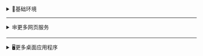 <details>
<summary><h2">👶基础环境</h2></summary>

### 🧰 使能 sudo

#### 执行

```bash
su # 切换到 root 用户
nano /etc/sudoers # 编辑 sudoers 文件
```

在 `root ALL=(ALL) ALL` 下面添加一行:

> `😀USERNAME😀`    ALL=(ALL)       ALL

保存并退出 nano: `Ctrl + X -> Y -> Enter`

#### 验证

```bash
su $(whoami) # 切换回普通用户
sudo whoami # 验证是否成功使能 sudo
```

### 🖥️更改主机名

#### 执行
```bash
 sudo hostnamectl set-hostname `🖥️HOSTNAME🖥️` # 设置主机名
 sudo nano /etc/hosts # 编辑 hosts 文件
```

在 `127.0.0.1 localhost` 下面添加一行:

> 127.0.0.1       `🖥️HOSTNAME🖥️`

保存并退出 nano: `Ctrl + X -> Y -> Enter`

#### 验证

```bash
 hostnamectl # 验证主机名是否成功更改
```

### 🌏dnf包管理器换源

#### 执行

参考[第三方镜像源列表](https://mirrors.rockylinux.org/mirrormanager/mirrors)，选择合适的cn镜像源，例如[USTC 中科大](https://mirrors.ustc.edu.cn/help/rocky.html#_5)

```bash
sudo sed -e 's|^mirrorlist=|#mirrorlist=|g' \
    -e 's|^#baseurl=http://dl.rockylinux.org/$contentdir|baseurl=https://mirrors.ustc.edu.cn/rocky|g' \
    -i.bak \
    /etc/yum.repos.d/rocky-extras.repo \
    /etc/yum.repos.d/rocky.repo
    
sudo dnf makecache # 清理并重建缓存
```

### 🔄更新

```bash
sudo dnf -y upgrade dnf # 更新 dnf 包管理器
sudo dnf -y update # 更新系统软件包
```

### ☁️Samba

#### 安装

```bash
sudo dnf -y install samba samba-common samba-client # 安装 samba
sudo mkdir -p /home/samba-share # 创建共享目录

sudo chmod -R 755 /home/samba-share # 设置共享目录权限
sudo chown -R  nobody:nobody /home/samba-share # 设置共享目录所有者
sudo chcon -t samba_share_t /home/samba-share # 设置共享目录标签

sudo nano /etc/samba/smb.conf # 编辑 smb 配置文件
```

在文件中添加以下内容：

> ```conf
> # See smb.conf.example for a more detailed config file or
> # read the smb.conf manpage.
> # Run 'testparm' to verify the config is correct after
> # you modified it.
> #
> # Note:
> # SMB1 is disabled by default. This means clients without support for SMB2 or
> # SMB3 are no longer able to connect to smbd (by default).
> 
> [global]
>         workgroup = WORKGROUP
>         server string = Samba Server %v
>         netbios name = rocky-9
>         security = user
>         map to guest = bad user
>         passdb backend = tdbsam
>         ntlm auth = true
>         printing = cups
>         printcap name = cups
>         load printers = yes
>         cups options = raw
>         unix chardeet = UTF-8
> 
> [homes]
>         comment = Home Directories
>         valid users = %S, %D%w%S
>         browseable = No
>         read only = No
>         inherit acls = Yes
> 
> [printers]
>         comment = All Printers
>         path = /var/tmp
>         printable = Yes
>         create mask = 0600
>         browseable = No
> 
> [print$]
>         comment = Printer Drivers
>         path = /var/lib/samba/drivers
>         write list = @printadmin root
>         force group = @printadmin
>         create mask = 0664
>         directory mask = 0775
> 
> [Shared]
>         path = /home/samba-share
>         browsable = yes
>         writable = yes
>         valid users = 😀USERNAME😀
>         guest ok = yes
>         guest only = yes
>         force create mode = 777
>         force directory mode = 777
> ```
>

```bash
sudo systemctl start smb nmb # 启动 samba 服务
sudo systemctl enable smb nmb # 开机自启 samba 服务

systemctl status smb nmb # 查看 samba 服务状态

sudo firewall-cmd --permanent --add-service=samba # 开放 samba 服务
sudo firewall-cmd --reload # 重载防火墙规则
sudo firewall-cmd --list-services # 查看开放的服务

sudo smbpasswd -a $(whoami) # 设置 samba 用户密码
sudo systemctl restart smb nmb --now # 重启 samba 服务
```

#### 远程访问共享文件夹

Win+R -> smb://`🖥️IP🖥️`/Shared -> 输入密码

### 💻RDP 远程桌面

#### 安装

```bash
sudo dnf -y install epel-release # 安装 epel 源
sudo dnf makecache # 清理并重建缓存
sudo dnf -y install xrdp # 安装 xrdp
sudo systemctl start xrdp # 启动 xrdp 服务
sudo systemctl enable xrdp # 开机自启 xrdp 服务

systemctl status xrdp # 查看 xrdp 服务状态

sudo firewall-cmd --permanent --add-port=3389/tcp # 开放 3389 端口
sudo firewall-cmd --reload # 重载防火墙规则

sudo firewall-cmd --list-ports # 查看开放的端口
```

#### 远程连接

Win+R -> mstsc -> `🖥️IP🖥️`

###  添加标题栏最小化最大化按钮

#### 安装

```bash
sudo dnf -y install gnome-tweaks

gnome-tweaks
```

在 gnome-tweaks 中启用 “Window Title Buttons” 选项。

### GitHub 加速

[Watt Toolkit / Steam++](https://steampp.net/download)是一个包含多种 Steam 工具功能的工具箱，其中包含 GitHub 加速器。

#### 安装

```bash
curl -sSL https://steampp.net/Install/Linux.sh | bash # 安装 Watt Toolkit

sudo cp /home/a/.local/share/Steam++/Plugins/Accelerator/SteamTools.Certificate.cer /etc/pki/ca-trust/source/anchors/ # 复制证书到系统信任库

sudo update-ca-trust extract # 刷新系统信任库
sudo systemctl restart NetworkManager # 重启网络管理器

openssl x509 -in /etc/pki/ca-trust/source/anchors/SteamTools.Certificate.cer -text -noout # 验证证书
```

#### Firefox 导入证书

设置->隐私与安全->安全->查看证书->导入
/home/`😀USERNAME😀`/.local/share/Steam++/Plugins/Accelerator

### Homebrew

[Homebrew](https://brew.sh/)是一个开源的包管理器，可以帮助你安装命令行软件。

#### 安装

```bash
/bin/bash -c "$(curl -fsSL https://raw.githubusercontent.com/Homebrew/install/HEAD/install.sh)" # 安装 Homebrew
(echo; echo 'eval "$(/home/linuxbrew/.linuxbrew/bin/brew shellenv)"') >> /home/`😀USERNAME😀`/.zshrc # 配置环境变量
eval "$(/home/linuxbrew/.linuxbrew/bin/brew shellenv)" # 刷新环境变量
sudo dnf -y groupinstall 'Development Tools' # 安装开发工具
```

### 🐧fastfetch

[fastfetch](https://github.com/fastfetch-cli/fastfetch)是类似于neofetch，但更快，因为主要是用C编写的。

#### 安装

```bash
sudo dnf -y install fastfetch
```

#### 验证

```bash
fastfetch
```

### 💪oh-my-zsh ~~bash~~

[oh-my-zsh](https://ohmyz.sh/#install)是一个令人愉快的，开源的，社区驱动的框架，用于管理您的Zsh配置。它捆绑了数千个有用的功能，帮助程序，插件，主题和一些让你大喊的东西。

```bash
sh -c "$(wget -O- https://raw.githubusercontent.com/ohmyzsh/ohmyzsh/master/tools/install.sh)" # 安装 oh-my-zsh

nano ~/.zshrc # 编辑 zsh 配置文件
```

参考[Settings](https://github.com/ohmyzsh/ohmyzsh/wiki/Settings)配置，例如：

> ZSH_THEME="darkblood"
>
>plugins=(
> colorize
> command-not-found
> compleat
> copyfile
> cp
> dnf
> docker
> docker-compose
> docker-machine
> emoji
> encode64
> fzf
> git
> github
> gitignore
> git-lfs
> history
> history-substring-search
> npm
> pip
> python
> sudo
> )

保存并退出 nano: `Ctrl + X -> Y -> Enter`

重新连接ssh

Ctrl+R：fzf + 历史搜索命令
Ctrl+T：fzf + 补全路径名
Alt+C：fzf + 改变工作路径

### ✏micro ~~nano~~

[micro](https://github.com/zyedidia/micro)是一款基于终端的文本编辑器，旨在易于使用和直观，同时还利用了现代终端的功能。它是一个单一的、包含电池的静态二进制文件，没有依赖关系;您可以立即下载并使用它！

#### 安装

```bash
 cd /usr/bin

sudo curl https://getmic.ro | bash

/usr/bin/micro --version
```

#### zshrc 配置

```bash
nano ~/.zshrc # 编辑 zsh 配置文件
```

在文件中添加一行:

> alias nano='/usr/bin/micro'


```bash
source ~/.zshrc # 重新加载 zsh 配置文件
```

#### 验证


```bash
nano ~/.zshrc # 验证 nano 命令是否成功映射到 micro
```

### FNM

[FNM](https://github.com/Schniz/fnm)是快速简单的Node.js版本管理器，Rust编写。

#### 安装

```bash
brew install fnm
```

#### zshrc 配置

```bash
nano ~/.zshrc # 编辑 zsh 配置文件
```

在文件中添加一行:

> eval "$(fnm env --use-on-cd)"

```bash
source ~/.zshrc # 重新加载 zsh 配置文件
```

#### 验证

```bash
fnm --version
```

### 🫥Node.js

[Node.js](https://nodejs.org/docs/latest/api/)是一个免费的、开源的、跨平台的JavaScript运行时环境，允许开发人员创建服务器、Web应用程序、命令行工具和脚本。

#### 安装

```bash
fnm use --install-if-missing 22
```

#### 验证

```bash
node -v
npm -v
```

### pm2

[pm2](https://pm2.keymetrics.io/docs/usage/quick-start/)是一个守护进程管理器，可帮助您管理和保持应用程序全天候在线。


#### 安装

```bash
npm install pm2 -g
```

### 🐍Python

[miniconda](https://docs.conda.io/en/latest/miniconda.html)是一个免费的conda最小安装程序。它是Anaconda的一个小型引导版本，只包含conda、Python、它们所依赖的包，以及少量其他有用的包（如pip、zlib等）。如果你需要更多的软件包，使用 conda install 命令从Anaconda的公共仓库中默认提供的数千个软件包中安装，或者从其他渠道安装，如conda-forge或bioconda。

#### 安装

```bash
mkdir -p ~/miniconda3
wget https://repo.anaconda.com/miniconda/Miniconda3-latest-Linux-x86_64.sh -O ~/miniconda3/miniconda.sh # 下载安装脚本
bash ~/miniconda3/miniconda.sh -b -u -p ~/miniconda3 # 运行安装脚本
rm -rf ~/miniconda3/miniconda.sh

~/miniconda3/bin/conda init bash # 配置 conda 环境
~/miniconda3/bin/conda init zsh # 配置 conda 环境

```

#### 验证

重新连接ssh

```bash
conda info --envs
conda activate base
python --version
```

### 🤡thefuck

[thefuck](https://github.com/nvbn/thefuck)是一个用于自动纠正命令行的工具，它可以帮助你避免敲错命令，并帮助你修复它们。

#### 安装

```bash
brew install thefuck
```

#### zshrc 配置

```bash
nano ~/.zshrc # 编辑 zsh 配置文件
```

在文件中添加一行:

> eval "$(thefuck --alias)"

```bash
source ~/.zshrc # 重新加载 zsh 配置文件
```

#### 验证

```bash
git bach
fuck
```

### 🧐bottom ~~top~~

[bottom](https://github.com/ClementTsang/bottom)一个可定制的跨平台的图形化进程/系统监视器的终端。

#### 安装

```bash
sudo dnf copr enable atim/bottom -y && sudo dnf -y install bottom
```

#### 验证

```bash
bottom
```

### 📘tldr ~~man~~

[tldr](https://github.com/tldr-pages/tldr)是一个由社区维护的命令行工具帮助页面的集合，旨在成为传统手册页的一个更简单、更易于访问的补充。

```bash
brew install tlrc
```

#### zshrc 配置

```bash
nano ~/.zshrc # 编辑 zsh 配置文件
```

在文件中添加一行:

> alias man='tldr'

```bash
source ~/.zshrc # 重新加载 zsh 配置文件
```

#### 验证

```bash
man docker
```

### 📃eza ~~ls~~

[eza](https://github.com/eza-community/eza)是一个现代化的，维护的替代ls。

#### 安装

```bash
sudo dnf -y install eza
```

#### zshrc 配置

```bash
nano ~/.zshrc # 编辑 zsh 配置文件
```

在文件中添加一行:

> alias ls='eza --color=always --long --git --no-filesize --icons=always --notime --no-user --no-permissions'

```bash
source ~/.zshrc # 重新加载 zsh 配置文件
```

#### 验证

```bash
ls
```

### 🚶‍♂️zoxide ~~cd~~

[zoxide](https://github.com/ajeetdsouza/zoxide)是更聪明的cd命令，它能记住你最常用的目录，因此你只需敲几下键盘就能 "跳转 "到它们。

#### 安装

```bash
sudo dnf -y install zoxide
```

#### zshrc 配置

```bash
nano ~/.zshrc # 编辑 zsh 配置文件
```

在文件中添加一行:

> eval "$(zoxide init --cmd cd zsh)"

```bash
source ~/.zshrc # 重新加载 zsh 配置文件
```

### 🚮trash-cli ~~rm rmdir~~

[trash-cli](https://github.com/andreafrancia/trash-cli)是一个命令行工具，它可以从命令行中删除文件或目录，并将它们放入回收站，而不是直接删除。


#### 安装

```bash
sudo dnf -y install trash-cli
```

#### zshrc 配置

```bash
nano ~/.zshrc # 编辑 zsh 配置文件
```

在文件中添加:

> alias rm='trash-put'
> alias rmdir='trash-put'

```bash
source ~/.zshrc # 重新加载 zsh 配置文件
```

### 😽bat ~~cat~~

[bat](https://github.com/sharkdp/bat)是类似 cat，但带有 git 集成和语法高亮。

#### 安装


```bash
sudo dnf -y install bat
```

#### zshrc 配置

```bash
nano ~/.zshrc # 编辑 zsh 配置文件
```

在文件中添加一行:

> alias cat='bat'

```bash
source ~/.zshrc # 重新加载 zsh 配置文件
```

### toolong

[toolong](https://github.com/Textualize/toolong)是查看、跟踪、合并和搜索日志文件的终端应用程序（加上JSONL）。

#### 安装

```bash
pipx install toolong
```

#### 验证

```bash
tl --help
```

### 🔍fd ~~find~~

#### 安装

[fd](https://github.com/sharkdp/fd)是一个快速且用户友好的文件搜索工具。

```bash
sudo dnf -y install fd-find
```

#### zshrc 配置

```bash
nano ~/.zshrc # 编辑 zsh 配置文件
```

在文件中添加一行:

> alias find='fd -HI'

```bash
source ~/.zshrc # 重新加载 zsh 配置文件
```

#### 验证

```bash
find passwd
```

### 🫳ripgrep ~~grep~~

[ripgrep](https://github.com/BurntSushi/ripgrep)是递归地搜索目录中的正则表达式模式，同时尊重你的gitignore。

#### 安装

```bash
sudo dnf -y install ripgrep
```

#### zshrc 配置

```bash
nano ~/.zshrc # 编辑 zsh 配置文件
```

在文件中添加一行:

> alias grep='rg'

```bash
source ~/.zshrc # 重新加载 zsh 配置文件
```

#### 验证

```bash
grep passwd
```

### 🏓gping ~~ping~~

[gping](https://github.com/orf/gping)是图表化的ping工具。

#### 安装

```bash
sudo dnf copr enable atim/gping -y && sudo dnf install gping
```

#### zshrc 配置

```bash
nano ~/.zshrc # 编辑 zsh 配置文件
```


在文件中添加一行:

> alias ping='gping'

```bash
source ~/.zshrc # 重新加载 zsh 配置文件
```

#### 验证

```bash
ping 127.0.0.1
```

### 🐳 Docker

[中文手册](https://dockerdocs.cn/engine/install/)

#### 安装

```bash
sudo dnf config-manager --add-repo https://download.docker.com/linux/centos/docker-ce.repo # 添加 Docker 仓库
sudo dnf -y install docker-ce docker-ce-cli containerd.io docker-compose-plugin # 安装 Docker
sudo systemctl --now enable docker # 启动 Docker 服务
sudo usermod -a -G docker $(whoami) # 允许普通用户使用 Docker
```

#### 验证

```bash
docker --version
docker run hello-world
docker ps -a
```

### LazyDocker

[LazyDocker](https://github.com/jesseduffield/lazydocker#installation)是一个用于管理 Docker 容器的终端 UI 工具。

#### 安装

```bash
docker run --rm -it -v \
/var/run/docker.sock:/var/run/docker.sock \
-v /etc/lazydocker:/.config/jesseduffield/lazydocker \
lazyteam/lazydocker
```

#### zshrc 配置

使用 lzdocker 命令代替 lazydocker 命令

```bash
nano ~/.zshrc # 编辑 zsh 配置文件
```

在文件中添加一行:

> alias lzdocker='docker run --rm -it -v /var/run/docker.sock:/var/run/docker.sock -v /etc/lazydocker:/.config/jesseduffield/lazydocker lazyteam/lazydocker'

```bash
source ~/.zshrc # 重新加载 zsh 配置文件
```

#### 验证

```bash
lzdocker
```

### Lazygit

[Lazygit](https://github.com/jesseduffield/lazygit#installation)是一个用于管理 Git 仓库的终端 UI 工具。

#### 安装


```bash
brew install jesseduffield/lazygit/lazygit
```

#### zshrc 配置

使用 lzgit 命令代替 lazygit 命令

```bash
nano ~/.zshrc # 编辑 zsh 配置文件
```

在文件中添加一行:

> alias lzgit='lazygit'

```bash
source ~/.zshrc # 重新加载 zsh 配置文件
```

#### 验证

```bash
lzgit -v
```

### ☁️Seafile

[Seafile](https://www.seafile.com/en/download/)是一个开源的网盘软件，支持多种存储方式，包括本地硬盘、NAS、S3、Ceph、OSS等。

#### 安装

```bash
sudo dnf -y install seafile-server
```

#### 配置

```bash
sudo seahub-setup
```

#### 验证

```bash
sudo systemctl start seafile
sudo systemctl enable seafile
### ☁️Alist ~~smb ftp~~

[Alist](https://alist.nn.ci/zh/guide/install/docker.html)是一个支持多种存储的文件列表程序，使用 Gin 和 Solidjs。

#### 安装

```bash
sudo docker run -d --restart=unless-stopped -v /etc/alist:/opt/alist/data -p 5244:5244 -e PUID=0 -e PGID=0 -e UMASK=022 --name="alist" xhofe/alist:latest # 安装 Alist
sudo docker exec -it alist ./alist admin set 🔑ALISTPASSWORD🔑 # 设置 Alist 密码

sudo mkdir /etc/alist/alist-share # 创建共享目录
```

#### 远程访问 Alist

http://`ℹ️IPADDRESSℹ️`:5244

</details>

---

<details>
<summary><h2">🕸️更多网页服务</h2></summary>

### sun-pannel

[sun-pannel](https://doc.sun-panel.top/zh_cn/usage/quick_deploy.html)是一个服务器、NAS导航面板、Homepage、浏览器首页。

#### 安装

```bash
sudo docker run -d --restart unless-stopped -p 3002:3002 \
-v ~/docker_data/sun-panel/conf:/app/conf \
-v /var/run/docker.sock:/var/run/docker.sock \
--name sun-panel \
hslr/sun-panel:beta
```

#### 使用

http://`ℹ️IPADDRESSℹ️`:3002/

### 1Panel

[1Panel](https://1panel.cn/docs/)是新一代的 Linux 服务器运维管理面板。

#### 安装

```bash
curl -sSL https://resource.fit2cloud.com/1panel/package/quick_start.sh -o quick_start.sh && sudo bash quick_start.sh
```

#### 使用

http://`ℹ️IPADDRESSℹ️`:`ℹ️PORTℹ️`

### ONLYOFFICE

[ONLYOFFICE](https://helpcenter.onlyoffice.com/installation/docs-community-install-docker.aspx)是一款基于文档的协作办公套件，支持多种文件格式、多种协作模式。

#### 安装

```bash
sudo docker run -i -t -d -p 8081:80 --restart unless-stopped -e JWT_SECRET=my_jwt_secret onlyoffice/documentserver
```

#### 使用

http://`ℹ️IPADDRESSℹ️`:8081/example/

### Etherpad

[Etherpad](https://github.com/ether/etherpad-lite)是一个实时的网络协作编辑器。

#### 安装

```bash
sudo mkdir -p /docker/etherpad
sudo chmod -R 777 /docker/etherpad
cd /docker/etherpad
code docker-compose.yaml
```

在 docker-compose.yaml 文件中添加以下内容:

> ```yaml
> services:
>   app:
>     user: "0:0"
>     image: etherpad/etherpad:latest
>     tty: true
>     stdin_open: true
>     volumes:
>       - plugins:/opt/etherpad-lite/src/plugin_packages
>       - etherpad-var:/opt/etherpad-lite/var
>     depends_on:
>       - postgres
>     environment:
>       NODE_ENV: production
>       ADMIN_PASSWORD: ${DOCKER_COMPOSE_APP_ADMIN_PASSWORD:-admin}
>       DB_CHARSET: ${DOCKER_COMPOSE_APP_DB_CHARSET:-utf8mb4}
>       DB_HOST: postgres
>       DB_NAME: ${DOCKER_COMPOSE_POSTGRES_DATABASE:-etherpad}
>       DB_PASS: ${DOCKER_COMPOSE_POSTGRES_PASSWORD:-admin}
>       DB_PORT: ${DOCKER_COMPOSE_POSTGRES_PORT:-5432}
>       DB_TYPE: "postgres"
>       DB_USER: ${DOCKER_COMPOSE_POSTGRES_USER:-admin}
>       # For now, the env var DEFAULT_PAD_TEXT cannot be unset or empty; it seems to be mandatory in the latest version of etherpad
>       DEFAULT_PAD_TEXT: ${DOCKER_COMPOSE_APP_DEFAULT_PAD_TEXT:- }
>       DISABLE_IP_LOGGING: ${DOCKER_COMPOSE_APP_DISABLE_IP_LOGGING:-false}
>       SOFFICE: ${DOCKER_COMPOSE_APP_SOFFICE:-null}
>       TRUST_PROXY: ${DOCKER_COMPOSE_APP_TRUST_PROXY:-true}
>     restart: always
>     ports:
>       - "${DOCKER_COMPOSE_APP_PORT_PUBLISHED:-9001}:${DOCKER_COMPOSE_APP_PORT_TARGET:-9001}"
> 
>   postgres:
>     image: postgres:15-alpine
>     environment:
>       POSTGRES_DB: ${DOCKER_COMPOSE_POSTGRES_DATABASE:-etherpad}
>       POSTGRES_PASSWORD: ${DOCKER_COMPOSE_POSTGRES_PASSWORD:-admin}
>       POSTGRES_PORT: ${DOCKER_COMPOSE_POSTGRES_PORT:-5432}
>       POSTGRES_USER: ${DOCKER_COMPOSE_POSTGRES_USER:-admin}
>       PGDATA: /var/lib/postgresql/data/pgdata
>     restart: always
>     # Exposing the port is not needed unless you want to access this database instance from the host.
>     # Be careful when other postgres docker container are running on the same port
>     # ports:
>     #   - "5432:5432"
>     volumes:
>       - postgres_data:/var/lib/postgresql/data/pgdata
> 
> volumes:
>   postgres_data:
>   plugins:
>   etherpad-var:
> ```

```bash
docker compose -f docker-compose.yaml up -d
```

#### 使用

http://`ℹ️IPADDRESSℹ️`:9001

### 🃏Docsify

[Docsify](https://docsify.js.org/#/quickstart)是将一个或多个Markdown文件转换为网站，无需构建过程。

#### 安装

```bash
npm i docsify-cli -g
sudo mkdir /usr/share/docsify-docs
sudo chmod -R 777 /usr/share/docsify-docs
docsify init /usr/share/docsify-docs

sudo firewall-cmd --permanent --add-port=3000/tcp
sudo firewall-cmd --reload
sudo firewall-cmd --list-ports

pm2 start `which docsify` -- serve /usr/share/docsify-docs
pm2 save
pm2 startup
```

http://`ℹ️IPADDRESSℹ️`:3000/

### Stirling-PDF

[Stirling-PDF](https://github.com/Stirling-Tools/Stirling-PDF)是一个强大的，本地托管的基于Web的PDF操作工具，使用Docker。它使您能够对PDF文件进行各种操作，包括拆分，合并，转换，重组，添加图像，旋转，压缩等。这个本地托管的Web应用程序已经发展到包含一套全面的功能，满足您的所有PDF要求。

#### 安装

```bash
sudo docker run -d \
  --restart=unless-stopped \
  -p 8080:8080 \
  -v /location/of/trainingData:/usr/share/tessdata \
  -v /location/of/extraConfigs:/configs \
  -v /location/of/logs:/logs \
  -e DOCKER_ENABLE_SECURITY=false \
  -e INSTALL_BOOK_AND_ADVANCED_HTML_OPS=false \
  -e LANGS=en_GB \
  --name stirling-pdf \
  frooodle/s-pdf:latest
```

#### 使用

http://`ℹ️IPADDRESSℹ️`:8080/

### draw.io

[draw.io](https://github.com/jgraph/docker-drawio)是一个白板/绘图软件应用程序，支持多种图表类型，包括流程图、UML图、组织结构图、ER图等。

#### 安装

```bash
sudo docker run -d -it --name="draw" --restart unless-stopped -p 8442:8080 jgraph/drawio
```

#### 使用

http://`ℹ️IPADDRESSℹ️`:8442/

### Excalidraw

[Excalidraw](https://docs.excalidraw.com/docs/introduction/development#self-hosting)是一个开源的虚拟手绘风格的白板。协作和端到端加密。

#### 安装

```bash
sudo docker run --restart unless-stopped -dit --name excalidraw -p 8443:80 excalidraw/excalidraw:latest
```

#### 使用

http://`ℹ️IPADDRESSℹ️`:8443/

### it-tools

[it-tools](https://github.com/CorentinTh/it-tools)是开发人员和IT工作人员的有用工具集合。

#### 安装

```bash
sudo docker run -d --name it-tools --restart unless-stopped -p 8765:80 corentinth/it-tools:latest
```

#### 使用

http://`ℹ️IPADDRESSℹ️`:8765/

### libretranslate

[libretranslate](https://github.com/LibreTranslate/LibreTranslate)是一个开源的机器翻译API，支持多种语言。

#### 安装

```bash
mkdir -p ~/libretranslate
wget --no-check-certificate https://raw.githubusercontent.com/LibreTranslate/LibreTranslate/main/run.sh -O ~/libretranslate/run.sh
cd ~/libretranslate
chmod +x run.sh
./run.sh # 测试运行

docker ps
docker stop `CONTAINER ID`

sudo docker run -d --restart=unless-stopped -ti -p 5000:5000 -v lt-local:/home/libretranslate/.local libretranslate/libretranslate
```

#### 使用

http://`ℹ️IPADDRESSℹ️`:5000/?source=auto&target=zh&q=

### memos

[memos](https://github.com/usememos/memos)是一个开源的、轻量级的笔记服务。轻松捕捉和分享您的好主意。

#### 安装

```bash
sudo docker run -d --restart=unless-stopped --name memos -p 5230:5230 -v ~/.memos/:/var/opt/memos neosmemo/memos:stable
```

#### 使用

http://`ℹ️IPADDRESSℹ️`:5230/

### wekan

[wekan](https://github.com/wekan/wekan)是一个基于Web的看板应用，支持多种看板类型，包括看板、任务列表、日历、Kanban、组织结构图等。

#### 安装

```bash
sudo docker run -d --restart=always --name wekan-db mongo:5

sudo docker run -d --restart=always --name wekan --link "wekan-db:db" -e "WITH_API=true" -e "MONGO_URL=mongodb://wekan-db:27017/wekan" -e "ROOT_URL=http://192.168.3.248:2000" -p 2000:8080 wekanteam/wekan:latest
```

#### 使用

http://`ℹ️IPADDRESSℹ️`:2000/

### snapdrop

[snapdrop](https://github.com/RobinLinus/snapdrop/blob/master/docs/local-dev.md)是一个基于Web的跨平台文件共享应用程序，支持多种文件格式。

#### 安装

```bash
docker run --restart unless-stopped -d -p 8444:80 linuxserver/snapdrop
```

#### 使用

http://`ℹ️IPADDRESSℹ️`:8444/

### next-terminal

[next-terminal](https://github.com/dushixiang/next-terminal)是一个简单好用安全的开源交互审计系统，支持RDP、SSH、VNC、Telnet、Kubernetes协议。

#### 安装

```bash
sudo mkdir -p /docker/next-terminal/data
sudo chmod -R 777 /docker/next-terminal/
cd /docker/next-terminal
code docker-compose.yaml
```

> ```yaml
> version: '3.3'
> services:
>     guacd:
>        image: dushixiang/guacd:latest
>        volumes:
>          - ./data:/usr/local/next-terminal/data
>        restart:
>              always
>      next-terminal:
>        image: dushixiang/next-terminal:latest
>     environment:
>       DB: sqlite
>       GUACD_HOSTNAME: guacd
>       GUACD_PORT: 4822
>     ports:
>       - "8088:8088"
>     volumes:
>       - /etc/localtime:/etc/localtime
>       - ./data:/usr/local/next-terminal/data
>     restart:
>       always
> ```
> 

```bash
docker compose -f docker-compose.yaml up -d
```

#### 使用

http://`ℹ️IPADDRESSℹ️`:8088/

</details>

---

<details>
<summary><h2">🖥️更多桌面应用程序</h2></summary>

### VSCode

[VSCode](https://code.visualstudio.com/docs/setup/linux)是微软推出的开源编辑器，支持多种编程语言。

#### 安装

```bash
sudo rpm --import https://packages.microsoft.com/keys/microsoft.asc
sudo sh -c 'echo -e "[code]\nname=Visual Studio Code\nbaseurl=https://packages.microsoft.com/yumrepos/vscode\nenabled=1\ngpgcheck=1\ngpgkey=https://packages.microsoft.com/keys/microsoft.asc" > /etc/yum.repos.d/vscode.repo'
sudo dnf check-update
sudo dnf -y install code
```

#### 使用

```bash
code .
```

### Firefox

[Firefox](https://www.mozilla.org/zh-CN/firefox/all/#product-desktop-developer)是一款开源的网页浏览器。

#### 安装

```bash
sudo dnf -y remove firefox # 卸载旧版本

cd ~/下载
wget -O firefox-latest.tar.bz2 "https://download.mozilla.org/?product=firefox-latest-ssl&os=linux64&lang=zh-CN" 
sudo tar xvjf firefox-latest.tar.bz2 -C /usr/local
sudo ln -s /usr/local/firefox/firefox /usr/bin/firefox

firefox &
```

#### 添加图标

```bash
nano ~/.local/share/applications/firefox.desktop
```

> ```
> [Desktop Entry]
> Name=Firefox
> Comment=Web Browser
> Exec=/usr/local/firefox/firefox %u
> Icon=/usr/local/firefox/browser/chrome/icons/default/default128.png
> Terminal=false
> Type=Application
> Categories=Network;WebBrowser;
> ```

#### 增强插件

[ShyFox](https://github.com/Naezr/ShyFox)是一个非常害羞的小主题，将整个浏览器界面隐藏在窗口边框中

### QQ

[QQ](https://im.qq.com/linuxqq/index.shtml)是一款跨平台的即时通信工具。

#### 安装

```bash
cd ~/下载
sudo dnf -y install ./QQ_x.x.x_xxxxxx_x86_64.rpm
```

</details>